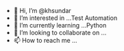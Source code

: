- 👋 Hi, I’m @khsundar
- 👀 I’m interested in ...Test Automation
- 🌱 I’m currently learning ...Python
- 💞️ I’m looking to collaborate on ...
- 📫 How to reach me ...

<!---
khsundar/khsundar is a ✨ special ✨ repository because its `README.md` (this file) appears on your GitHub profile.
You can click the Preview link to take a look at your changes.
--->
